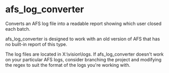 afs_log_converter
=================

Converts an AFS log file into a readable report showing which user closed each batch.

afs_log_converter is designed to work with an old version of AFS that has no built-in report of this type.

The log files are located in X:\vision\logs.  If afs_log_converter doesn't work on your particular AFS logs, consider
branching the project and modifying the regex to suit the format of the logs you're working with.
